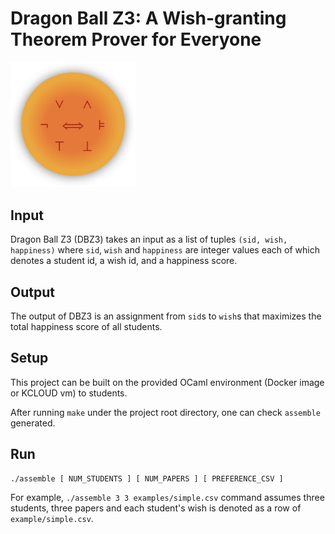 # Dragon Ball Z3: A Wish-granting Theorem Prover for Everyone
<img width="200" alt="dbz3" src="asset/dbz3.png">

## Input
Dragon Ball Z3 (DBZ3) takes an input as a list of tuples `(sid, wish, happiness)` where
`sid`, `wish` and `happiness` are integer values each of which denotes a student id, a wish id,
and a happiness score.

## Output
The output of DBZ3 is an assignment from `sid`s to `wish`s that maximizes the total
happiness score of all students.

## Setup

This project can be built on the provided OCaml environment (Docker image or KCLOUD vm) to students.

After running `make` under the project root directory, one can check `assemble` generated.

## Run
```
./assemble [ NUM_STUDENTS ] [ NUM_PAPERS ] [ PREFERENCE_CSV ]
```
For example, `./assemble 3 3 examples/simple.csv` command assumes three students, three papers and each student's wish is denoted as a row of `example/simple.csv`.
